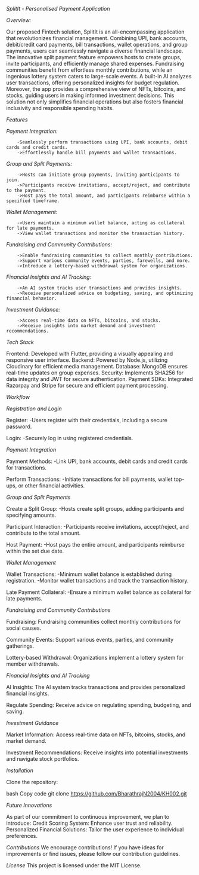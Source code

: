 
*SplitIt - Personalised Payment Application*

*Overview:*

Our proposed Fintech solution, SplitIt is an all-encompassing application that revolutionizes financial management. Combining UPI, bank accounts, debit/credit card payments, bill transactions, wallet operations, and group payments, users can seamlessly navigate a diverse financial landscape. The innovative split payment feature empowers hosts to create groups, invite participants, and efficiently manage shared expenses. Fundraising communities benefit from effortless monthly contributions, while an ingenious lottery system caters to large-scale events. A built-in AI analyzes user transactions, offering personalized insights for budget regulation. Moreover, the app provides a comprehensive view of NFTs, bitcoins, and stocks, guiding users in making informed investment decisions. This solution not only simplifies financial operations but also fosters financial inclusivity and responsible spending habits.

*Features*

*Payment Integration:*

        -Seamlessly perform transactions using UPI, bank accounts, debit cards and credit cards.
        ->Effortlessly handle bill payments and wallet transactions.

*Group and Split Payments:*

        ->Hosts can initiate group payments, inviting participants to join.
        ->Participants receive invitations, accept/reject, and contribute to the payment.
        ->Host pays the total amount, and participants reimburse within a specified timeframe.

*Wallet Management:*

        ->Users maintain a minimum wallet balance, acting as collateral for late payments.
        ->View wallet transactions and monitor the transaction history.

*Fundraising and Community Contributions:*

        ->Enable fundraising communities to collect monthly contributions.
        ->Support various community events, parties, farewells, and more.
        ->Introduce a lottery-based withdrawal system for organizations.

*Financial Insights and AI Tracking:*

        ->An AI system tracks user transactions and provides insights.
        ->Receive personalized advice on budgeting, saving, and optimizing financial behavior.

*Investment Guidance:*

        ->Access real-time data on NFTs, bitcoins, and stocks.
        ->Receive insights into market demand and investment recommendations.

*Tech Stack*

Frontend: Developed with Flutter, providing a visually appealing and responsive user interface.
Backend: Powered by Node.js, utilizing Cloudinary for efficient media management.
Database: MongoDB ensures real-time updates on group expenses.
Security: Implements SHA256 for data integrity and JWT for secure authentication.
Payment SDKs: Integrated Razorpay and Stripe for secure and efficient payment processing.

*Workflow*

*Registration and Login*

Register:
        -Users register with their credentials, including a secure password.

Login:
        -Securely log in using registered credentials.

*Payment Integration*

Payment Methods:
        -Link UPI, bank accounts, debit cards and credit cards for transactions.

Perform Transactions:
        -Initiate transactions for bill payments, wallet top-ups, or other financial activities.

*Group and Split Payments*

Create a Split Group:
        -Hosts create split groups, adding participants and specifying amounts.

Participant Interaction:
        -Participants receive invitations, accept/reject, and contribute to the total amount.

Host Payment:
        -Host pays the entire amount, and participants reimburse within the set due date.

*Wallet Management*

Wallet Transactions:
        -Minimum wallet balance is established during registration.
        -Monitor wallet transactions and track the transaction history.

Late Payment Collateral:
        -Ensure a minimum wallet balance as collateral for late payments.

*Fundraising and Community Contributions*

Fundraising:
        Fundraising communities collect monthly contributions for social causes.

Community Events:
        Support various events, parties, and community gatherings.

Lottery-based Withdrawal:
        Organizations implement a lottery system for member withdrawals.

*Financial Insights and AI Tracking*

AI Insights:
        The AI system tracks transactions and provides personalized financial insights.

Regulate Spending:
        Receive advice on regulating spending, budgeting, and saving.

*Investment Guidance*

Market Information:
Access real-time data on NFTs, bitcoins, stocks, and market demand.

Investment Recommendations:
Receive insights into potential investments and navigate stock portfolios.

*Installation*

Clone the repository:

bash
Copy code
git clone https://github.com/BharathrajN2004/KH002.git

*Future Innovations*

As part of our commitment to continuous improvement, we plan to introduce:
Credit Scoring System: Enhance user trust and reliability.
Personalized Financial Solutions: Tailor the user experience to individual preferences.

*Contributions*
We encourage contributions! If you have ideas for improvements or find issues, please follow our contribution guidelines.

*License*
This project is licensed under the MIT License.
